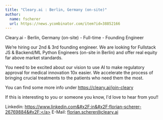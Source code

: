 ```yaml
---
title: "Cleary.ai : Berlin, Germany (on-site)"
author:
  name: fscherer
  url: https://news.ycombinator.com/item?id=38852166
---
```

Cleary.ai - Berlin, Germany (on-site) - Full-time - Founding Engineer

We’re hiring our 2nd &amp; 3rd founding engineer. We are looking for Fullstack JS &amp; Backend&#x2F;ML Python Engineers (on-site in Berlin) and offer real equity far above market standards.

You need to be excited about our vision to use AI to make regulatory approval for medical innovation 10x easier. We accelerate the process of bringing crucial treatments to the patients who need them the most.

You can find some more info under <a href="https:&#x2F;&#x2F;cleary.ai&#x2F;join-cleary" rel="nofollow">https:&#x2F;&#x2F;cleary.ai&#x2F;join-cleary</a>

If this is interesting to you or someone you know, I&#x27;d love to hear from you!!

Linkedin: <a href="https:&#x2F;&#x2F;www.linkedin.com&#x2F;in&#x2F;florian-scherer-26769884&#x2F;" rel="nofollow">https:&#x2F;&#x2F;www.linkedin.com&#x2F;in&#x2F;florian-scherer-26769884&#x2F;</a> E-Mail: florian.scherer@cleary.ai
